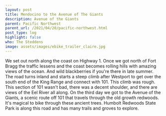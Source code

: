 ```yaml
---
layout: post
title: Mendocino to the Avenue of The Giants
description: Avenue of the Giants
parent: Pacific Northwest
parent_url: /2021/04/20/pacific-northwest.html
post_type: log
highlight: false
who: The Steddens
image: assets/images/ebike_trailer_claire.jpg
---
```


We set out north along the coast on Highway 1. Once we got north of Fort Bragg the traffic lessens and the coast becomes rolling hills with amazing views of the ocean. And wild blackberries if you're there in late summer. The road turns inland and starts a steep climb after Westport to get over the south end of the King Range and connect with 101. This climb was rough. This section of 101 wasn't bad, there was a decent shoulder, and there are views of the Eel River all along. On the third day we got to the Avenue of the Giants, a scenic route off 101 that travels through the old growth redwoods. It's magical to bike through these ancient trees. Humbolt Redwoods State Park is along this road and has many trails and groves to explore.